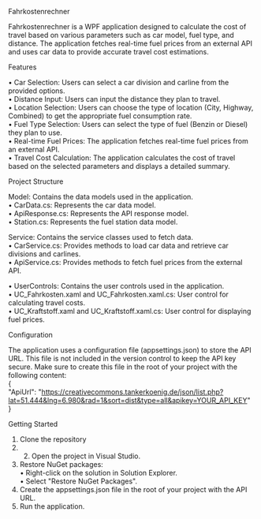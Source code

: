 Fahrkostenrechner

Fahrkostenrechner is a WPF application designed to calculate the cost of travel based on various parameters such as car model, fuel type, and distance. The application fetches real-time fuel prices from an external API and uses car data to provide accurate travel cost estimations.

Features

•	Car Selection: Users can select a car division and carline from the provided options.  
•	Distance Input: Users can input the distance they plan to travel.  
•	Location Selection: Users can choose the type of location (City, Highway, Combined) to get the appropriate fuel consumption rate.  
•	Fuel Type Selection: Users can select the type of fuel (Benzin or Diesel) they plan to use.  
•	Real-time Fuel Prices: The application fetches real-time fuel prices from an external API.  
•	Travel Cost Calculation: The application calculates the cost of travel based on the selected parameters and displays a detailed summary.  

Project Structure

Model: Contains the data models used in the application.  
  •	CarData.cs: Represents the car data model.  
  •	ApiResponse.cs: Represents the API response model.  
  •	Station.cs: Represents the fuel station data model.  
  
Service: Contains the service classes used to fetch data.  
  •	CarService.cs: Provides methods to load car data and retrieve car divisions and carlines.  
  •	ApiService.cs: Provides methods to fetch fuel prices from the external API. 
  
•	UserControls: Contains the user controls used in the application.  
  •	UC_Fahrkosten.xaml and UC_Fahrkosten.xaml.cs: User control for calculating travel costs.  
  •	UC_Kraftstoff.xaml and UC_Kraftstoff.xaml.cs: User control for displaying fuel prices.  

  Configuration
  
  The application uses a configuration file (appsettings.json) to store the API URL. This file is not included in the version control to keep the API key secure. Make sure to create this file in the root of your project with the following content:  
     {  
       "ApiUrl": "https://creativecommons.tankerkoenig.de/json/list.php?lat=51.444&lng=6.980&rad=1&sort=dist&type=all&apikey=YOUR_API_KEY"  
     }    
     
Getting Started

1.	Clone the repository  
2.	2.	Open the project in Visual Studio.  
3.	Restore NuGet packages:  
    •	Right-click on the solution in Solution Explorer.  
    •	Select "Restore NuGet Packages".  
4.	Create the appsettings.json file in the root of your project with the API URL.  
5.	Run the application.  
